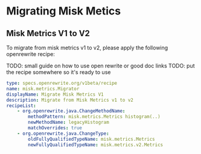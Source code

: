 # Migrating Misk Metics

## Misk Metrics V1 to V2

To migrate from misk metrics v1 to v2, please apply the following openrewrite recipe:

TODO: small guide on how to use open rewrite or good doc links
TODO: put the recipe somewhere so it's ready to use

```yaml
type: specs.openrewrite.org/v1beta/recipe
name: misk.metrics.Migrator
displayName: Migrate Misk Metrics V1
description: Migrate from Misk Metrics v1 to v2
recipeList:
    - org.openrewrite.java.ChangeMethodName:
        methodPattern: misk.metrics.Metrics histogram(..)
        newMethodName: legacyHistogram
        matchOverrides: true
    - org.openrewrite.java.ChangeType:
        oldFullyQualifiedTypeName: misk.metrics.Metrics
        newFullyQualifiedTypeName: misk.metrics.v2.Metrics
```

